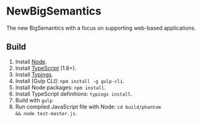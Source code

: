 # NewBigSemantics
The new BigSemantics with a focus on supporting web-based applications.

## Build

1. Install [Node](https://github.com/joyent/node).
2. Install [TypeScript](https://github.com/Microsoft/TypeScript) (1.8+).
3. Install [Typings](https://github.com/typings/typings).
4. Install [Gulp CLI]: <code>npm install -g gulp-cli</code>.
5. Install Node packages: <code>npm install</code>.
6. Install TypeScript definitions: <code>typings install</code>.
7. Build with <code>gulp</code>
8. Run compiled JavaScript file with Node: <code>cd build/phantom && node test-master.js</code>.
